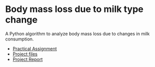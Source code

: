 # Body mass loss due to milk type change

A Python algorithm to analyze body mass loss due to changes in milk consumption.

- [Practical Assignment](temas_possiveis_1.pdf)
- [Project files](project)
- [Project Report](project\apresentacao_pdf_leite.pdf)
